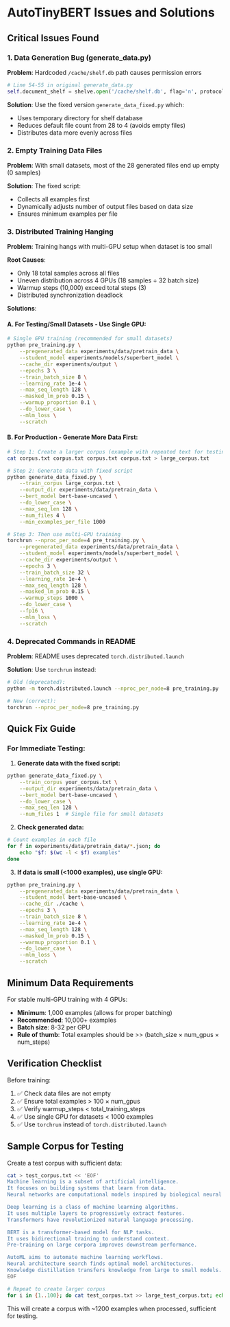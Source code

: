 # AutoTinyBERT Issues and Solutions

## Critical Issues Found

### 1. **Data Generation Bug (generate_data.py)**
**Problem**: Hardcoded `/cache/shelf.db` path causes permission errors
```python
# Line 54-55 in original generate_data.py
self.document_shelf = shelve.open('/cache/shelf.db', flag='n', protocol=-1)
```

**Solution**: Use the fixed version `generate_data_fixed.py` which:
- Uses temporary directory for shelf database
- Reduces default file count from 28 to 4 (avoids empty files)
- Distributes data more evenly across files

### 2. **Empty Training Data Files**
**Problem**: With small datasets, most of the 28 generated files end up empty (0 samples)

**Solution**: The fixed script:
- Collects all examples first
- Dynamically adjusts number of output files based on data size
- Ensures minimum examples per file

### 3. **Distributed Training Hanging**
**Problem**: Training hangs with multi-GPU setup when dataset is too small

**Root Causes**:
- Only 18 total samples across all files
- Uneven distribution across 4 GPUs (18 samples ÷ 32 batch size)
- Warmup steps (10,000) exceed total steps (3)
- Distributed synchronization deadlock

**Solutions**:

#### A. For Testing/Small Datasets - Use Single GPU:
```bash
# Single GPU training (recommended for small datasets)
python pre_training.py \
    --pregenerated_data experiments/data/pretrain_data \
    --student_model experiments/models/superbert_model \
    --cache_dir experiments/output \
    --epochs 3 \
    --train_batch_size 8 \
    --learning_rate 1e-4 \
    --max_seq_length 128 \
    --masked_lm_prob 0.15 \
    --warmup_proportion 0.1 \
    --do_lower_case \
    --mlm_loss \
    --scratch
```

#### B. For Production - Generate More Data First:
```bash
# Step 1: Create a larger corpus (example with repeated text for testing)
cat corpus.txt corpus.txt corpus.txt corpus.txt > large_corpus.txt

# Step 2: Generate data with fixed script
python generate_data_fixed.py \
    --train_corpus large_corpus.txt \
    --output_dir experiments/data/pretrain_data \
    --bert_model bert-base-uncased \
    --do_lower_case \
    --max_seq_len 128 \
    --num_files 4 \
    --min_examples_per_file 1000

# Step 3: Then use multi-GPU training
torchrun --nproc_per_node=4 pre_training.py \
    --pregenerated_data experiments/data/pretrain_data \
    --student_model experiments/models/superbert_model \
    --cache_dir experiments/output \
    --epochs 3 \
    --train_batch_size 32 \
    --learning_rate 1e-4 \
    --max_seq_length 128 \
    --masked_lm_prob 0.15 \
    --warmup_steps 1000 \
    --do_lower_case \
    --fp16 \
    --mlm_loss \
    --scratch
```

### 4. **Deprecated Commands in README**
**Problem**: README uses deprecated `torch.distributed.launch`

**Solution**: Use `torchrun` instead:
```bash
# Old (deprecated):
python -m torch.distributed.launch --nproc_per_node=8 pre_training.py

# New (correct):
torchrun --nproc_per_node=8 pre_training.py
```

## Quick Fix Guide

### For Immediate Testing:

1. **Generate data with the fixed script:**
```bash
python generate_data_fixed.py \
    --train_corpus your_corpus.txt \
    --output_dir experiments/data/pretrain_data \
    --bert_model bert-base-uncased \
    --do_lower_case \
    --max_seq_len 128 \
    --num_files 1  # Single file for small datasets
```

2. **Check generated data:**
```bash
# Count examples in each file
for f in experiments/data/pretrain_data/*.json; do
    echo "$f: $(wc -l < $f) examples"
done
```

3. **If data is small (<1000 examples), use single GPU:**
```bash
python pre_training.py \
    --pregenerated_data experiments/data/pretrain_data \
    --student_model bert-base-uncased \
    --cache_dir ./cache \
    --epochs 3 \
    --train_batch_size 8 \
    --learning_rate 1e-4 \
    --max_seq_length 128 \
    --masked_lm_prob 0.15 \
    --warmup_proportion 0.1 \
    --do_lower_case \
    --mlm_loss \
    --scratch
```

## Minimum Data Requirements

For stable multi-GPU training with 4 GPUs:
- **Minimum**: 1,000 examples (allows for proper batching)
- **Recommended**: 10,000+ examples
- **Batch size**: 8-32 per GPU
- **Rule of thumb**: Total examples should be >> (batch_size × num_gpus × num_steps)

## Verification Checklist

Before training:
1. ✅ Check data files are not empty
2. ✅ Ensure total examples > 100 × num_gpus
3. ✅ Verify warmup_steps < total_training_steps
4. ✅ Use single GPU for datasets < 1000 examples
5. ✅ Use `torchrun` instead of `torch.distributed.launch`

## Sample Corpus for Testing

Create a test corpus with sufficient data:
```bash
cat > test_corpus.txt << 'EOF'
Machine learning is a subset of artificial intelligence.
It focuses on building systems that learn from data.
Neural networks are computational models inspired by biological neural networks.

Deep learning is a class of machine learning algorithms.
It uses multiple layers to progressively extract features.
Transformers have revolutionized natural language processing.

BERT is a transformer-based model for NLP tasks.
It uses bidirectional training to understand context.
Pre-training on large corpora improves downstream performance.

AutoML aims to automate machine learning workflows.
Neural architecture search finds optimal model architectures.
Knowledge distillation transfers knowledge from large to small models.
EOF

# Repeat to create larger corpus
for i in {1..100}; do cat test_corpus.txt >> large_test_corpus.txt; echo "" >> large_test_corpus.txt; done
```

This will create a corpus with ~1200 examples when processed, sufficient for testing.
